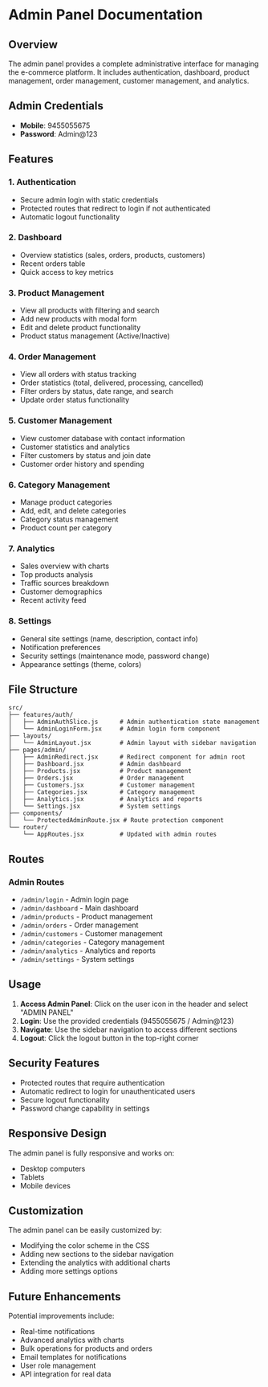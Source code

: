 # Admin Panel Documentation

## Overview
The admin panel provides a complete administrative interface for managing the e-commerce platform. It includes authentication, dashboard, product management, order management, customer management, and analytics.

## Admin Credentials
- **Mobile**: 9455055675
- **Password**: Admin@123

## Features

### 1. Authentication
- Secure admin login with static credentials
- Protected routes that redirect to login if not authenticated
- Automatic logout functionality

### 2. Dashboard
- Overview statistics (sales, orders, products, customers)
- Recent orders table
- Quick access to key metrics

### 3. Product Management
- View all products with filtering and search
- Add new products with modal form
- Edit and delete product functionality
- Product status management (Active/Inactive)

### 4. Order Management
- View all orders with status tracking
- Order statistics (total, delivered, processing, cancelled)
- Filter orders by status, date range, and search
- Update order status functionality

### 5. Customer Management
- View customer database with contact information
- Customer statistics and analytics
- Filter customers by status and join date
- Customer order history and spending

### 6. Category Management
- Manage product categories
- Add, edit, and delete categories
- Category status management
- Product count per category

### 7. Analytics
- Sales overview with charts
- Top products analysis
- Traffic sources breakdown
- Customer demographics
- Recent activity feed

### 8. Settings
- General site settings (name, description, contact info)
- Notification preferences
- Security settings (maintenance mode, password change)
- Appearance settings (theme, colors)

## File Structure

```
src/
├── features/auth/
│   ├── AdminAuthSlice.js      # Admin authentication state management
│   └── AdminLoginForm.jsx     # Admin login form component
├── layouts/
│   └── AdminLayout.jsx        # Admin layout with sidebar navigation
├── pages/admin/
│   ├── AdminRedirect.jsx      # Redirect component for admin root
│   ├── Dashboard.jsx          # Admin dashboard
│   ├── Products.jsx           # Product management
│   ├── Orders.jsx             # Order management
│   ├── Customers.jsx          # Customer management
│   ├── Categories.jsx         # Category management
│   ├── Analytics.jsx          # Analytics and reports
│   └── Settings.jsx           # System settings
├── components/
│   └── ProtectedAdminRoute.jsx # Route protection component
└── router/
    └── AppRoutes.jsx          # Updated with admin routes
```

## Routes

### Admin Routes
- `/admin/login` - Admin login page
- `/admin/dashboard` - Main dashboard
- `/admin/products` - Product management
- `/admin/orders` - Order management
- `/admin/customers` - Customer management
- `/admin/categories` - Category management
- `/admin/analytics` - Analytics and reports
- `/admin/settings` - System settings

## Usage

1. **Access Admin Panel**: Click on the user icon in the header and select "ADMIN PANEL"
2. **Login**: Use the provided credentials (9455055675 / Admin@123)
3. **Navigate**: Use the sidebar navigation to access different sections
4. **Logout**: Click the logout button in the top-right corner

## Security Features

- Protected routes that require authentication
- Automatic redirect to login for unauthenticated users
- Secure logout functionality
- Password change capability in settings

## Responsive Design

The admin panel is fully responsive and works on:
- Desktop computers
- Tablets
- Mobile devices

## Customization

The admin panel can be easily customized by:
- Modifying the color scheme in the CSS
- Adding new sections to the sidebar navigation
- Extending the analytics with additional charts
- Adding more settings options

## Future Enhancements

Potential improvements include:
- Real-time notifications
- Advanced analytics with charts
- Bulk operations for products and orders
- Email templates for notifications
- User role management
- API integration for real data 